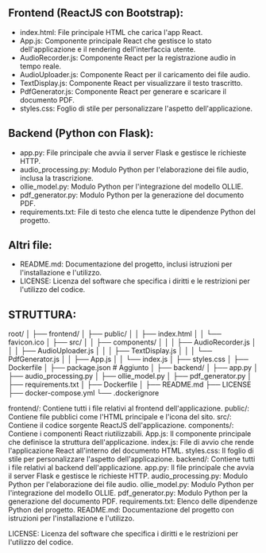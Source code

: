 ## Frontend (ReactJS con Bootstrap):
- index.html: File principale HTML che carica l'app React.
- App.js: Componente principale React che gestisce lo stato dell'applicazione e il rendering dell'interfaccia utente.
- AudioRecorder.js: Componente React per la registrazione audio in tempo reale.
- AudioUploader.js: Componente React per il caricamento dei file audio.
- TextDisplay.js: Componente React per visualizzare il testo trascritto.
- PdfGenerator.js: Componente React per generare e scaricare il documento PDF.
- styles.css: Foglio di stile per personalizzare l'aspetto dell'applicazione.
## Backend (Python con Flask):
- app.py: File principale che avvia il server Flask e gestisce le richieste HTTP.
- audio_processing.py: Modulo Python per l'elaborazione dei file audio, inclusa la trascrizione.
- ollie_model.py: Modulo Python per l'integrazione del modello OLLIE.
- pdf_generator.py: Modulo Python per la generazione del documento PDF.
- requirements.txt: File di testo che elenca tutte le dipendenze Python del progetto.
## Altri file:
- README.md: Documentazione del progetto, inclusi istruzioni per l'installazione e l'utilizzo.
- LICENSE: Licenza del software che specifica i diritti e le restrizioni per l'utilizzo del codice.

## STRUTTURA:
root/
│
├── frontend/
│   ├── public/
│   │   ├── index.html
│   │   └── favicon.ico
│   ├── src/
│   │   ├── components/
│   │   │   ├── AudioRecorder.js
│   │   │   ├── AudioUploader.js
│   │   │   ├── TextDisplay.js
│   │   │   └── PdfGenerator.js
│   │   ├── App.js
│   │   └── index.js
│   ├── styles.css
│   ├── Dockerfile
│   ├── package.json        # Aggiunto
│
├── backend/
│   ├── app.py
│   ├── audio_processing.py
│   ├── ollie_model.py
│   ├── pdf_generator.py
│   ├── requirements.txt
│   ├── Dockerfile
│
├── README.md
├── LICENSE
├── docker-compose.yml
└── .dockerignore



frontend/: Contiene tutti i file relativi al frontend dell'applicazione.
    public/: Contiene file pubblici come l'HTML principale e l'icona del sito.
        src/: Contiene il codice sorgente ReactJS dell'applicazione.
            components/: Contiene i componenti React riutilizzabili.
            App.js: Il componente principale che definisce la struttura dell'applicazione.
            index.js: File di avvio che rende l'applicazione React all'interno del documento HTML.
        styles.css: Il foglio di stile per personalizzare l'aspetto dell'applicazione.
backend/: Contiene tutti i file relativi al backend dell'applicazione.
    app.py: Il file principale che avvia il server Flask e gestisce le richieste HTTP.
    audio_processing.py: Modulo Python per l'elaborazione dei file audio.
    ollie_model.py: Modulo Python per l'integrazione del modello OLLIE.
    pdf_generator.py: Modulo Python per la generazione del documento PDF.
    requirements.txt: Elenco delle dipendenze Python del progetto.
README.md: Documentazione del progetto con istruzioni per l'installazione e l'utilizzo.

LICENSE: Licenza del software che specifica i diritti e le restrizioni per l'utilizzo del codice.